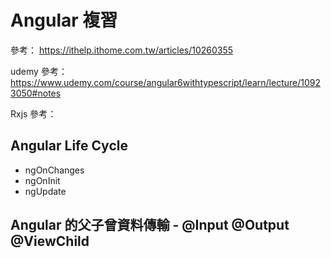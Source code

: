 # Angular 複習
參考： https://ithelp.ithome.com.tw/articles/10260355

udemy 參考： https://www.udemy.com/course/angular6withtypescript/learn/lecture/10923050#notes

Rxjs 參考： 

## Angular Life Cycle

- ngOnChanges
- ngOnInit
- ngUpdate

## Angular 的父子曾資料傳輸 - @Input @Output @ViewChild

